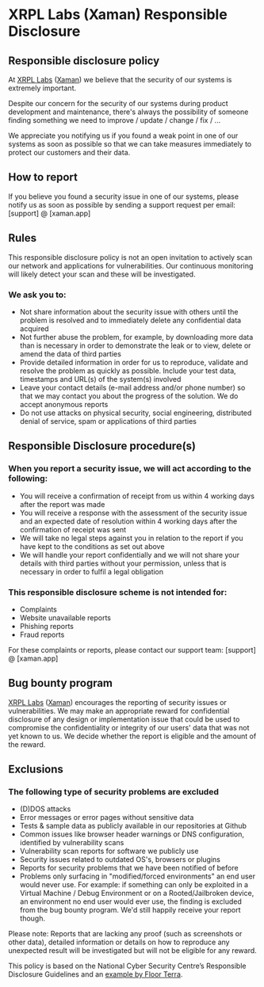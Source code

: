 # XRPL Labs (Xaman) Responsible Disclosure

## Responsible disclosure policy

At [XRPL Labs](https://xrpl-labs.com) ([Xaman](https://xaman.app)) we believe that the security of our systems is extremely important.

Despite our concern for the security of our systems during product development and maintenance, there's always the possibility of someone finding something we need to improve / update / change / fix / ...

We appreciate you notifying us if you found a weak point in one of our systems as soon as possible so that we can take measures immediately to protect our customers and their data.

## How to report

If you believe you found a security issue in one of our systems, please notify us as soon as possible by sending a support request per email: [support] @ [xaman.app]

## Rules

This responsible disclosure policy is not an open invitation to actively scan our network and applications for vulnerabilities. Our continuous monitoring will likely detect your scan and these will be investigated.

### We ask you to:

- Not share information about the security issue with others until the problem is resolved and to immediately delete any confidential data acquired
- Not further abuse the problem, for example, by downloading more data than is necessary in order to demonstrate the leak or to view, delete or amend the data of third parties
- Provide detailed information in order for us to reproduce, validate and resolve the problem as quickly as possible. Include your test data, timestamps and URL(s) of the system(s) involved
- Leave your contact details (e-mail address and/or phone number) so that we may contact you about the progress of the solution. We do accept anonymous reports
- Do not use attacks on physical security, social engineering, distributed denial of service, spam or applications of third parties

## Responsible Disclosure procedure(s)

### When you report a security issue, we will act according to the following:

- You will receive a confirmation of receipt from us within 4 working days after the report was made
- You will receive a response with the assessment of the security issue and an expected date of resolution within 4 working days after the confirmation of receipt was sent
- We will take no legal steps against you in relation to the report if you have kept to the conditions as set out above
- We will handle your report confidentially and we will not share your details with third parties without your permission, unless that is necessary in order to fulfil a legal obligation

### This responsible disclosure scheme is not intended for:

- Complaints
- Website unavailable reports
- Phishing reports
- Fraud reports

For these complaints or reports, please contact our support team: [support] @ [xaman.app]

## Bug bounty program

[XRPL Labs](https://xrpl-labs.com) ([Xaman](https://xaman.app)) encourages the reporting of security issues or vulnerabilities. We may make an appropriate reward for confidential disclosure of any design or implementation issue that could be used to compromise the confidentiality or integrity of our users' data that was not yet known to us. We decide whether the report is eligible and the amount of the reward.

## Exclusions

### The following type of security problems are excluded

- (D)DOS attacks
- Error messages or error pages without sensitive data
- Tests & sample data as publicly available in our repositories at Github
- Common issues like browser header warnings or DNS configuration, identified by vulnerability scans
- Vulnerability scan reports for software we publicly use
- Security issues related to outdated OS's, browsers or plugins
- Reports for security problems that we have been notified of before
- Problems only surfacing in "modified/forced environments" an end user would never use. For example: if something can only be exploited in a Virtual Machine / Debug Environment or on a Rooted/Jailbroken device, an environment no end user would ever use, the finding is excluded from the bug bounty program. We'd still happily receive your report though.

Please note: Reports that are lacking any proof (such as screenshots or other data), detailed information or details on how to reproduce any unexpected result will be investigated but will not be eligible for any reward.

This policy is based on the National Cyber Security Centre’s Responsible Disclosure Guidelines and an [example by Floor Terra](https://responsibledisclosure.nl).
